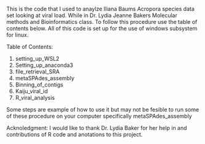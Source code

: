 This is the code that I used to anaylze Iliana Baums Acropora species data set looking at viral load. While in Dr. Lydia Jeanne Bakers Molecular methods and Bioinformatics class. To follow this procedure use the table of contents below. All of this code is set up for the use of windows subsystem for linux.

Table of Contents:
1. setting_up_WSL2
2. Setting_up_anaconda3
3. file_retrieval_SRA
4. metaSPAdes_assembly
5. Binning_of_contigs
6. Kaiju_viral_id
7. R_viral_analysis

Some steps are example of how to use it but may not be fesible to run some of these procedure on your computer specifically metaSPAdes_assembly

Acknoledgment:
I would like to thank Dr. Lydia Baker for her help in and contributions of R code and anotations to this project.
